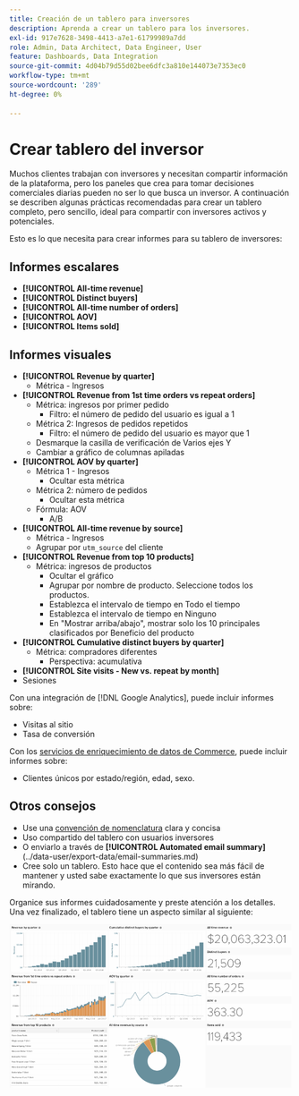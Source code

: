 ```yaml
---
title: Creación de un tablero para inversores
description: Aprenda a crear un tablero para los inversores.
exl-id: 917e7628-3498-4413-a7e1-61799989a7dd
role: Admin, Data Architect, Data Engineer, User
feature: Dashboards, Data Integration
source-git-commit: 4d04b79d55d02bee6dfc3a810e144073e7353ec0
workflow-type: tm+mt
source-wordcount: '289'
ht-degree: 0%

---
```


# Crear tablero del inversor

Muchos clientes trabajan con inversores y necesitan compartir información de la plataforma, pero los paneles que crea para tomar decisiones comerciales diarias pueden no ser lo que busca un inversor. A continuación se describen algunas prácticas recomendadas para crear un tablero completo, pero sencillo, ideal para compartir con inversores activos y potenciales.

Esto es lo que necesita para crear informes para su tablero de inversores:

## Informes escalares

* **[!UICONTROL All-time revenue]**
* **[!UICONTROL Distinct buyers]**
* **[!UICONTROL All-time number of orders]**
* **[!UICONTROL AOV]**
* **[!UICONTROL Items sold]**

## Informes visuales

* **[!UICONTROL Revenue by quarter]**
   * Métrica - Ingresos
* **[!UICONTROL Revenue from 1st time orders vs repeat orders]**
   * Métrica: ingresos por primer pedido
      * Filtro: el número de pedido del usuario es igual a 1
   * Métrica 2: Ingresos de pedidos repetidos
      * Filtro: el número de pedido del usuario es mayor que 1
   * Desmarque la casilla de verificación de Varios ejes Y
   * Cambiar a gráfico de columnas apiladas
* **[!UICONTROL AOV by quarter]**
   * Métrica 1 - Ingresos
      * Ocultar esta métrica
   * Métrica 2: número de pedidos
      * Ocultar esta métrica
   * Fórmula: AOV
      * A/B
* **[!UICONTROL All-time revenue by source]**
   * Métrica - Ingresos
   * Agrupar por `utm_source` del cliente
* **[!UICONTROL Revenue from top 10 products]**
   * Métrica: ingresos de productos
      * Ocultar el gráfico
      * Agrupar por nombre de producto. Seleccione todos los productos.
      * Establezca el intervalo de tiempo en Todo el tiempo
      * Establezca el intervalo de tiempo en Ninguno
      * En &quot;Mostrar arriba/abajo&quot;, mostrar solo los 10 principales clasificados por Beneficio del producto
* **[!UICONTROL Cumulative distinct buyers by quarter]**
   * Métrica: compradores diferentes
      * Perspectiva: acumulativa
* **[!UICONTROL Site visits - New vs. repeat by month]**
* Sesiones

Con una integración de [!DNL Google Analytics], puede incluir informes sobre:

* Visitas al sitio
* Tasa de conversión

Con los [servicios de enriquecimiento de datos de Commerce](https://business.adobe.com/es/products/magento/magento-commerce.html), puede incluir informes sobre:

* Clientes únicos por estado/región, edad, sexo.

## Otros consejos

* Use una [convención de nomenclatura](../best-practices/naming-elements.md) clara y concisa
* Uso compartido del tablero con usuarios inversores
* O enviarlo a través de **[!UICONTROL Automated email summary]**(../data-user/export-data/email-summaries.md)
* Cree solo un tablero. Esto hace que el contenido sea más fácil de mantener y usted sabe exactamente lo que sus inversores están mirando.

Organice sus informes cuidadosamente y preste atención a los detalles. Una vez finalizado, el tablero tiene un aspecto similar al siguiente:

![Crear tablero de inversores](../../mbi/assets/investor-dboard-example.png)
